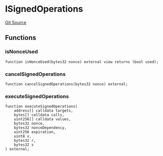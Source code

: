 # ISignedOperations
[Git Source](https://github.com/https://eyqs@plumenetwork/contracts/blob/b5edc4ed671c2231a27f7b5cb5598db490d2ae10/src/interfaces/ISignedOperations.sol)


## Functions
### isNonceUsed


```solidity
function isNonceUsed(bytes32 nonce) external view returns (bool used);
```

### cancelSignedOperations


```solidity
function cancelSignedOperations(bytes32 nonce) external;
```

### executeSignedOperations


```solidity
function executeSignedOperations(
    address[] calldata targets,
    bytes[] calldata calls,
    uint256[] calldata values,
    bytes32 nonce,
    bytes32 nonceDependency,
    uint256 expiration,
    uint8 v,
    bytes32 r,
    bytes32 s
) external;
```

